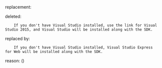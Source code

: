 replacement:

deleted:

		If you don't have Visual Studio installed, use the link for Visual Studio 2015, and Visual Studio will be installed along with the SDK.

replaced by:

		If you don't have Visual Studio installed, Visual Studio Express for Web will be installed along with the SDK.

reason: ()

